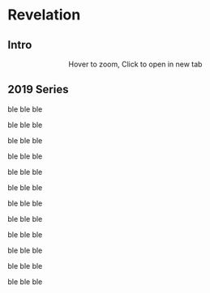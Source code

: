 # Revelation

<script type="text/javascript" src="pageSetup.js"></script>


## Intro

<!-- TEMP TEST -->
<center>
  <figure>
    <div id="ActsOverview1"></div>
    <figcaption>Hover to zoom, Click to open in new tab</figcaption>
  </figure>
</center>
<script>
  addZoomableImage('ActsOverview1', 'Luke-Acts.png', 90);
</script>


## 2019 Series

ble ble ble

ble ble ble

ble ble ble

ble ble ble

ble ble ble

ble ble ble

ble ble ble

ble ble ble

ble ble ble

ble ble ble

ble ble ble

ble ble ble

<script>
  // explicitly invoke our page setup here
  // - believe this is executed after all DOM elms (above) are up-and-running)
  // - was having difficulty with following:
  //      window.addEventListener('load', pageSetup());
  //      * it was in fact executed EACH time the page is loaded
  //      * HOWEVER the 'onload' event fired ONLY ONCE (not in navigating to other page and back)
  //        - this must have something to do with how GITBOOK does it's navigation
  //          ... not really sure

  // handles BOTH registerImgClickFullScreenHandlers() & initializeCompletedChecks()
  pageSetup();
</script>
